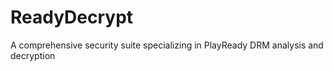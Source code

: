 # ReadyDecrypt
A comprehensive security suite specializing in PlayReady DRM analysis and decryption
